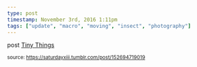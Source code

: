 ```yaml
---
type: post
timestamp: November 3rd, 2016 1:11pm
tags: ["update", "macro", "moving", "insect", "photography"]
---
```

post
<a href=" https://href.li/?http://tinythings.tumblr.com/">
    Tiny Things</a>
      
      
      
  
<small>source: https://saturdayxiii.tumblr.com/post/152694719019</small>
